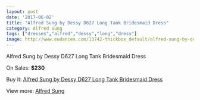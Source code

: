 ```yaml
---
layout: post
date: '2017-06-02'
title: "Alfred Sung by Dessy D627 Long Tank Bridesmaid Dress"
category: Alfred Sung
tags: ["dresses","alfred","dessy","long","dress"]
image: http://www.eudances.com/13742-thickbox_default/alfred-sung-by-dessy-d627-long-tank-bridesmaid-dress.jpg
---
```

Alfred Sung by Dessy D627 Long Tank Bridesmaid Dress

On Sales: **$230**
<a href="https://www.eudances.com/en/alfred-sung/4136-alfred-sung-by-dessy-d627-long-tank-bridesmaid-dress.html"><amp-img layout="responsive" width="600" height="600" src="//www.eudances.com/13742-thickbox_default/alfred-sung-by-dessy-d627-long-tank-bridesmaid-dress.jpg" alt="Alfred Sung by Dessy D627 Long Tank Bridesmaid Dress 0" /></a>
<a href="https://www.eudances.com/en/alfred-sung/4136-alfred-sung-by-dessy-d627-long-tank-bridesmaid-dress.html"><amp-img layout="responsive" width="600" height="600" src="//www.eudances.com/13745-thickbox_default/alfred-sung-by-dessy-d627-long-tank-bridesmaid-dress.jpg" alt="Alfred Sung by Dessy D627 Long Tank Bridesmaid Dress 1" /></a>
<a href="https://www.eudances.com/en/alfred-sung/4136-alfred-sung-by-dessy-d627-long-tank-bridesmaid-dress.html"><amp-img layout="responsive" width="600" height="600" src="//www.eudances.com/13744-thickbox_default/alfred-sung-by-dessy-d627-long-tank-bridesmaid-dress.jpg" alt="Alfred Sung by Dessy D627 Long Tank Bridesmaid Dress 2" /></a>
<a href="https://www.eudances.com/en/alfred-sung/4136-alfred-sung-by-dessy-d627-long-tank-bridesmaid-dress.html"><amp-img layout="responsive" width="600" height="600" src="//www.eudances.com/13743-thickbox_default/alfred-sung-by-dessy-d627-long-tank-bridesmaid-dress.jpg" alt="Alfred Sung by Dessy D627 Long Tank Bridesmaid Dress 3" /></a>

Buy it: [Alfred Sung by Dessy D627 Long Tank Bridesmaid Dress](https://www.eudances.com/en/alfred-sung/4136-alfred-sung-by-dessy-d627-long-tank-bridesmaid-dress.html "Alfred Sung by Dessy D627 Long Tank Bridesmaid Dress")

View more: [Alfred Sung](https://www.eudances.com/en/52-alfred-sung "Alfred Sung")